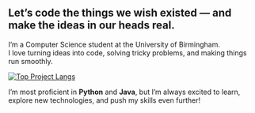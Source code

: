 ## Let’s code the things we wish existed — and make the ideas in our heads real.

I’m a Computer Science student at the University of Birmingham.  
I love turning ideas into code, solving tricky problems, and making things run smoothly.

[![Top Project Langs](https://github-readme-stats.vercel.app/api/top-langs/?username=zoe-zentner&layout=compact&theme=tokyonight)](https://github.com/anuraghazra/github-readme-stats)

I’m most proficient in **Python** and **Java**, but I’m always excited to learn, explore new technologies, and push my skills even further!
